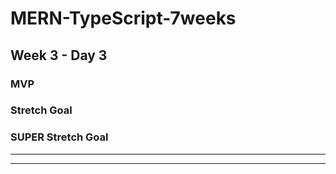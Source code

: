 # MERN-TypeScript-7weeks

## Week 3 - Day 3


### MVP


### Stretch Goal


### SUPER Stretch Goal

------
------
